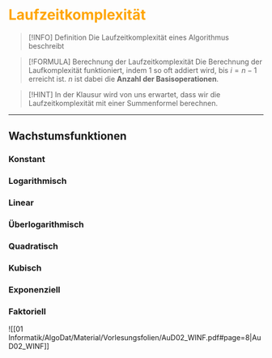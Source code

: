 # <font color = "orange">Laufzeitkomplexität</font>
>[!INFO] Definition
>Die Laufzeitkomplexität eines Algorithmus beschreibt

>[!FORMULA] Berechnung der Laufzeitkomplexität
>Die Berechnung der Laufkomplexität funktioniert, indem $1$ so oft addiert wird, bis $i=n-1$ erreicht ist. $n$ ist dabei die **Anzahl der Basisoperationen**.

>[!HINT] In der Klausur wird von uns erwartet, dass wir die Laufzeitkomplexität mit einer Summenformel berechnen.

---
## Wachstumsfunktionen
### Konstant
### Logarithmisch
### Linear
### Überlogarithmisch
### Quadratisch
### Kubisch
### Exponenziell
### Faktoriell

![[01 Informatik/AlgoDat/Material/Vorlesungsfolien/AuD02_WINF.pdf#page=8|AuD02_WINF]]
